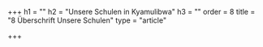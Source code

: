 +++
h1 = ""
h2 = "Unsere Schulen in Kyamulibwa"
h3 = ""
order = 8
title = "8 Überschrift Unsere Schulen"
type = "article"

+++
